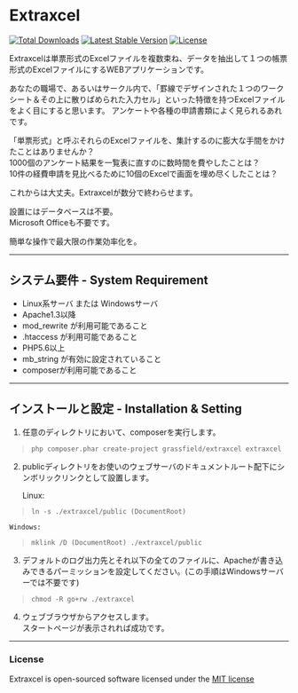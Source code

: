 Extraxcel
==============================

[![Total Downloads](https://poser.pugx.org/laravel/framework/d/total.svg)](https://packagist.org/packages/laravel/framework)
[![Latest Stable Version](https://poser.pugx.org/laravel/framework/v/stable.svg)](https://packagist.org/packages/laravel/framework)
[![License](https://poser.pugx.org/laravel/framework/license.svg)](https://packagist.org/packages/laravel/framework)

Extraxcelは単票形式のExcelファイルを複数束ね、データを抽出して１つの帳票形式のExcelファイルにするWEBアプリケーションです。

あなたの職場で、あるいはサークル内で、「罫線でデザインされた１つのワークシート＆その上に散りばめられた入力セル」といった特徴を持つExcelファイルをよく目にすると思います。
アンケートや各種の申請書類によく見られるあれです。

「単票形式」と呼ぶそれらのExcelファイルを、集計するのに膨大な手間をかけたことはありませんか？  
1000個のアンケート結果を一覧表に直すのに数時間を費やしたことは？  
10件の経費申請を見比べるために10個のExcelで画面を埋め尽くしたことは？

これからは大丈夫。Extraxcelが数分で終わらせます。


設置にはデータベースは不要。  
Microsoft Officeも不要です。

簡単な操作で最大限の作業効率化を。  

-----------------------
## システム要件 - System Requirement

+ Linux系サーバ または Windowsサーバ
+ Apache1.3以降
+ mod_rewrite が利用可能であること
+ .htaccess が利用可能であること
+ PHP5.6以上
+ mb_string が有効に設定されていること
+ composerが利用可能であること

-----------------------
## インストールと設定 - Installation & Setting

1. 任意のディレクトリにおいて、composerを実行します。

>     php composer.phar create-project grassfield/extraxcel extraxcel

2. publicディレクトリをお使いのウェブサーバのドキュメントルート配下にシンボリックリンクとして設置します。

    Linux:

>     ln -s ./extraxcel/public (DocumentRoot)

    Windows:

>     mklink /D (DocumentRoot) ./extraxcel/public

3. デフォルトのログ出力先とそれ以下の全てのファイルに、Apacheが書き込みできるパーミッションを設定してください。(この手順はWindowsサーバーでは不要です)

>     chmod -R go+rw ./extraxcel

4. ウェブブラウザからアクセスします。  
スタートページが表示されれば成功です。


-----------------------
### License

Extraxcel is open-sourced software licensed under the [MIT license](http://opensource.org/licenses/MIT)
